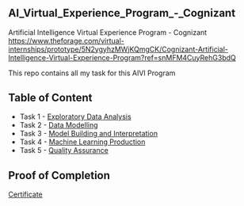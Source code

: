 # <h2><b>AI_Virtual_Experience_Program_-_Cognizant</b></h2>
Artificial Intelligence Virtual Experience Program - Cognizant <br>
https://www.theforage.com/virtual-internships/prototype/5N2ygyhzMWjKQmgCK/Cognizant-Artificial-Intelligence-Virtual-Experience-Program?ref=snMFM4CuyRehG3bdQ

This repo contains all my task for this AIVI Program

## Table of Content
- Task 1 - [Exploratory Data Analysis](https://github.com/emirafiq88/AI_Virtual_Experience_Program_-_Cognizant/tree/main/Task1)
- Task 2 - [Data Modelling](https://github.com/emirafiq88/AI_Virtual_Experience_Program_-_Cognizant/tree/main/Task2)
- Task 3 - [Model Building and Interpretation](https://github.com/emirafiq88/AI_Virtual_Experience_Program_-_Cognizant/tree/main/Task3)
- Task 4 - [Machine Learning Production](https://github.com/emirafiq88/AI_Virtual_Experience_Program_-_Cognizant/tree/main/Task4)
- Task 5 - [Quality Assurance](https://github.com/emirafiq88/AI_Virtual_Experience_Program_-_Cognizant/tree/main/Task5)

## Proof of Completion
[Certificate](https://github.com/emirafiq88/AI_Virtual_Experience_Program_-_Cognizant/blob/main/5N2ygyhzMWjKQmgCK_Cognizant_snMFM4CuyRehG3bdQ_1669116944087_completion_certificate.pdf)

